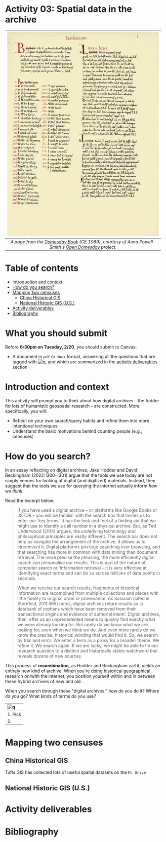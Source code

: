 # Activity 03: Spatial data in the archive <!-- omit in toc -->

| ![domesday](images/image000.png) |
| :----------------------------: |
| *A page from the [Domesday Book](https://en.wikipedia.org/wiki/Domesday_Book) (CE 1089), courtesy of Anna Powell-Smith's [Open Domesday](https://opendomesday.org/book/bedfordshire/01/) project.* |

# Table of contents <!-- omit in toc -->

- [Introduction and context](#introduction-and-context)
- [How do you search?](#how-do-you-search)
- [Mapping two censuses](#mapping-two-censuses)
  - [China Historical GIS](#china-historical-gis)
  - [National Historic GIS (U.S.)](#national-historic-gis-us)
- [Activity deliverables](#activity-deliverables)
- [Bibliography](#bibliography)

# What you should submit <!-- omit in toc -->

Before **6:30pm on Tuesday, 2/20**, you should submit to Canvas:
* A document in `pdf` or `docx` format, answering all the questions that are tagged with ![q], and which are summarized in the [activity deliverables](#activity-deliverables) section

# Introduction and context

This activity will prompt you to think about how digital archives – the fodder for lots of humanistic geospatial research – are constructed. More specifically, you will:

* Reflect on your own search/query habits and refine them into more intentional techniques
* Understand the basic motivations behind counting people (e.g., censuses)




# How do you search?

In an essay reflecting on digital archives, Jake Hodder and David Beckingham (2022:1300-1301) argue that the tools we use today are not simply venues for looking at digital (and digitized) materials. Instead, they suggest that the tools we use for querying the internet actually inform *how we think*.

Read the excerpt below:

> If you have used a digital archive – or platforms like Google Books or JSTOR – you will be familiar with the search box that invites us to enter our ‘key terms’. It has the look and feel of a finding aid that we might use to identify a call number in a physical archive. But, as Ted Underwood (2014) argues, the underlying technology and philosophical principles are vastly different. The search bar does not help us navigate the arrangement of the archive; it allows us to circumvent it. Digital platforms privilege searching over browsing, and that searching has more in common with data mining than document retrieval. The more precise the phrasing, the more efficiently digital search can personalise our results. This is part of the nature of computer search or ‘information retrieval – it is very effective at identifying exact terms and can do so across millions of data points in seconds.
>
> When we receive our search results, fragments of historical information are recombined from multiple collections and places with little fidelity to original order or provenance. As Sassoon (cited in Sternfeld, 2011:565) notes, digital archives return results as ‘a databank of orphans which have been removed from their transactional origins and evidence of authorial intent’. Digital archives, then, offer us an unprecedented means to quickly find exactly what we were already looking for. But rarely do we know what we are looking for, even when we think we do. And even more rarely do we know the precise, historical wording that would find it. So, we search by trial and error. We enter a term as a proxy for a broader theme. We refine it. We search again. If we are lucky, we might be able to tie our research question to a distinct and historically stable watchword that reveals dozens of new sources.

This process of **recombination**, as Hodder and Beckingham call it, yields an entirely new kind of archive. When you're doing historical geographical research on/with the internet, you position yourself within and in between these hybrid archives of new and old.

When you search through these "digital archives," how do you do it? Where do you go? What kinds of terms do you use?

| ![q]      |
| :-------- |
| 1. Pick |
| 2.  |

# Mapping two censuses

## China Historical GIS

Tufts GIS has collected lots of useful spatial datasets on the `M: Drive`

## National Historic GIS (U.S.)

# Activity deliverables

# Bibliography

<!-------------------------------------[ Links ]
---------------------------------------->

[data]: https://canvas.tufts.edu/courses/54475/files/7090292/download?download_frd=1

<!---------------------------------[ Buttons ]--------------------------------->

[imp]: https://img.shields.io/badge/IMPORTANT!-red?style=plastic
[q]: https://img.shields.io/badge/Question-blue?style=plastic
[qs]: https://img.shields.io/badge/All_Questions-blue?style=plastic
[down]: https://img.shields.io/badge/Download_the_data-blue?style=for-the-badge